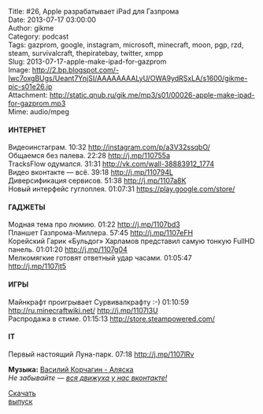 Title: #26, Apple разрабатывает iPad для Газпрома  
Date: 2013-07-17 03:00:00  
Author: gikme  
Category: podcast  
Tags: gazprom, google, instagram, microsoft, minecraft, moon, pgp, rzd, steam, survivalcraft, thepiratebay, twitter, xmpp  
Slug: 2013-07-17-apple-make-ipad-for-gazprom  
Image: http://2.bp.blogspot.com/-Iwc7oxgBUgs/Ueant7YnjSI/AAAAAAAALyU/OWA9ydRSxLA/s1600/gikme-pic-s01e26.jp  
Attachment: http://static.qnub.ru/gik.me/mp3/s01/00026-apple-make-ipad-for-gazprom.mp3  
Mime: audio/mpeg

#### ИНТЕРНЕТ

Видеоинстаграм. 10:32 <http://instagram.com/p/a3V32ssqbO/>  
Общаемся без палева. 22:28 <http://j.mp/110755a>  
TracksFlow одумался. 31:31 <http://vk.com/wall-38883912_1774>  
Видео вконтакте — всё. 39:18 <http://j.mp/110794L>  
Диверсификация сервисов. 51:38 <http://j.mp/1107a8K>  
Новый интерфейс гуглоплея. 01:07:31 <https://play.google.com/store/>

#### ГАДЖЕТЫ

Модная тема про люмию. 01:22 <http://j.mp/1107bd3>  
Планшет Газпрома-Миллера. 57:45 <http://j.mp/1107eFH>  
Корейский Гарик «Бульдог» Харламов представил самую тонкую FullHD  
панель. 01:01:20 <http://j.mp/1107g04>  
Мелкомягкие готовят ответный удар часами. 01:05:47  
<http://j.mp/1107jt5>

#### ИГРЫ

<div>

Майнкрафт проигрывает Сурвивалкрафту :-) 01:10:59  
<http://ru.minecraftwiki.net/> <http://j.mp/1107l3U>  
Распродажа в стиме. 01:15:13 <http://store.steampowered.com/>

#### IT

Первый настоящий Луна-парк. 07:18 <http://j.mp/1107lRv>

**Музыка:** [Василий Корчагин - Аляска](http://vk.com/bacc3)  
*Не забывайте — [вся движуха у нас вконтакте!](http://vk.com/gikme)*

[Скачать  
выпуск](http://static.qnub.ru/gik.me/mp3/s01/00026-apple-make-ipad-for-gazprom.mp3)

</div>

